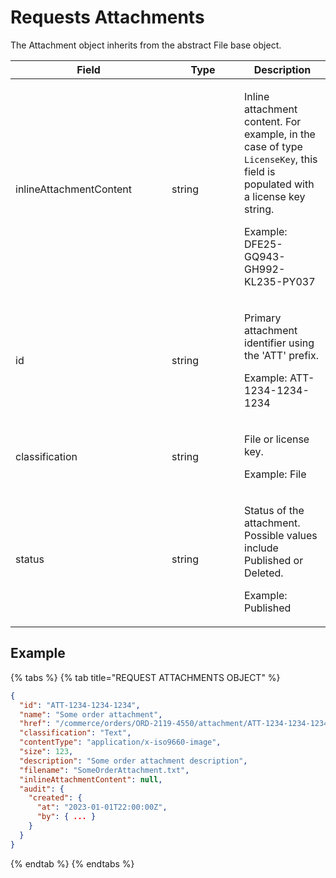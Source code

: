 # Requests Attachments

The Attachment object inherits from the abstract File base object.

<table><thead><tr><th width="234">Field</th><th width="100">Type</th><th>Description</th></tr></thead><tbody><tr><td>inlineAttachmentContent</td><td>string</td><td><p>Inline attachment content. For example, in the case of type <code>LicenseKey</code>, this field is populated with a license key string. </p><p></p><p>Example: DFE25-GQ943-GH992-KL235-PY037</p></td></tr><tr><td>id</td><td>string</td><td><p>Primary attachment identifier using the 'ATT' prefix.</p><p></p><p>Example: ATT-1234-1234-1234</p></td></tr><tr><td>classification</td><td>string</td><td><p>File or license key.</p><p></p><p>Example: File</p></td></tr><tr><td>status</td><td>string</td><td><p>Status of the attachment. Possible values include Published or Deleted. </p><p></p><p>Example: Published</p></td></tr></tbody></table>

## Example

{% tabs %}
{% tab title="REQUEST ATTACHMENTS OBJECT" %}
```json
{
  "id": "ATT-1234-1234-1234",
  "name": "Some order attachment",
  "href": "/commerce/orders/ORD-2119-4550/attachment/ATT-1234-1234-1234",
  "classification": "Text",
  "contentType": "application/x-iso9660-image",
  "size": 123,
  "description": "Some order attachment description",
  "filename": "SomeOrderAttachment.txt",
  "inlineAttachmentContent": null,
  "audit": {
    "created": {
      "at": "2023-01-01T22:00:00Z",
      "by": { ... }
    }
  }
}
```
{% endtab %}
{% endtabs %}
